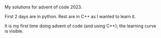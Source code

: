 My solutions for advent of code 2023.

First 2 days are in python. Rest are in C++ as I wanted to learn it.

It is my first time doing advent of code (and using C++); the learning curve is visible.
